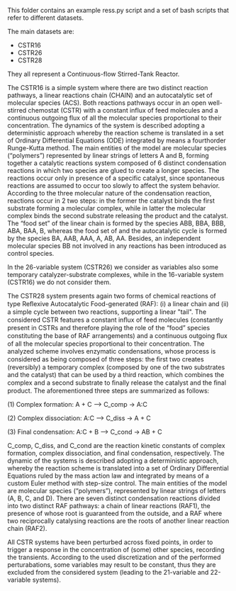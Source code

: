 This folder contains an example ress.py script and a set of bash scripts that refer to different datasets.

The main datasets are:

* CSTR16 
* CSTR26
* CSTR28

They all represent a Continuous-flow Stirred-Tank Reactor. 

The CSTR16 is a simple system  where there are two distinct reaction pathways, a linear reactions chain (CHAIN) and an
autocatalytic set of molecular species (ACS). Both reactions pathways occur in an open well-stirred
chemostat (CSTR) with a constant influx of feed molecules and a continuous outgoing flux of all the molecular species
proportional to their concentration. The dynamics of the system is described adopting a deterministic approach
whereby the reaction scheme is translated in a set of Ordinary Differential Equations (ODE) integrated by means a fourthorder Runge-Kutta method.
The main entities of the model are molecular species (“polymers”) represented by linear strings of letters A and B,
forming together a catalytic reactions system composed of 6 distinct condensation reactions in which two species are glued
to create a longer species. The reactions occur only in presence of a specific catalyst, since spontaneous reactions are
assumed to occur too slowly to affect the system behavior.   According  to  the  three  molecular  nature  of  the 
condensation reaction, reactions occur in 2  two  steps: in the former  the  catalyst  binds  the  first  substrate  forming  a 
molecular  complex,  while  in  latter  the  molecular  complex binds  the  second  substrate  releasing  the  product  and  the 
catalyst.  The  “food  set”  of  the  linear  chain is  formed  by  the  species ABB, BBA, BBB, ABA, BAA, B, whereas the food set  of  and  the  autocatalytic  cycle  is  formed  by  the  species  BA, AAB, AAA, A, AB, AA. Besides, an independent molecular species BB not involved in any reactions has been introduced as control species.  

In the 26-variable system (CSTR26) we consider as variables also some temporary catalyzer-substrate complexes, while in the 16-variable system (CSTR16) we do not consider them.

The CSTR28 system presents again two forms of chemical reactions of type Reﬂexive Autocatalytic Food-generated (RAF): (i) a linear chain and (ii) a simple cycle between two reactions, supporting a linear "tail". The considered CSTR features a constant inﬂux of feed molecules (constantly
present in CSTRs and therefore playing the role of the “food” species constituting the base of RAF arrangements) and a continuous outgoing ﬂux of all the molecular species
proportional to their concentration. The analyzed scheme involves enzymatic condensations, whose process is considered as being composed of three
steps: the ﬁrst two creates (reversibly) a temporary complex (composed by one of the two substrates and the catalyst) that can be used by a third reaction, which combines the
complex and a second substrate to ﬁnally release the catalyst and the ﬁnal product. The aforementioned three steps are summarized as follows:

(1) Complex formation: A + C ⟶ C_comp -> A:C

(2) Complex dissociation: A:C ⟶ C_diss -> A + C

(3) Final condensation: A:C + B ⟶ C_cond -> AB + C

C_comp, C_diss, and C_cond are the reaction kinetic constants of complex formation, complex dissociation, and final condensation, respectively. The dynamic of the systems is described adopting a deterministic approach, whereby the reaction scheme is translated into a set of Ordinary Differential Equations ruled by the mass action law and integrated by means of a custom Euler method with step-size control. The main entities of the model are molecular species (“polymers”), represented by linear strings of letters (A, B, C, and D). There are seven distinct condensation reactions divided into two distinct RAF pathways: a chain of linear reactions (RAF1), the presence of whose root is guaranteed from the outside, and a RAF where two reciprocally catalysing reactions are the roots of another linear reaction chain (RAF2).

All CSTR systems have been perturbed across fixed points, in order to trigger a response in the concentration of (some) other species, recording the transients.
According to the used discretization and of the performed perturabations, some variables may result to be constant, thus they are excluded from the considered system (leading to the 21-variable and 22-variable systems).
